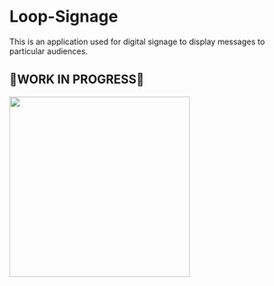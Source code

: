 # Loop-Signage
This is an application used for digital signage to display messages to particular audiences.

## 🚧WORK IN PROGRESS🚧

<img scr="https://github.com/Carrieukie/Loop-Signage/blob/main/assets/loop_signage.gif" width="320" />
<img src="https://github.com/Carrieukie/Ueab-Farm/blob/main/assets/home.gif" width="320"/>



